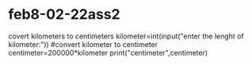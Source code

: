 # feb8-02-22ass2
covert kilometers to centimeters
kilometer=int(input("enter the lenght of kilometer:"))
#convert kilometer to centimeter 
centimeter=200000*kilometer
print("centimeter",centimeter)
